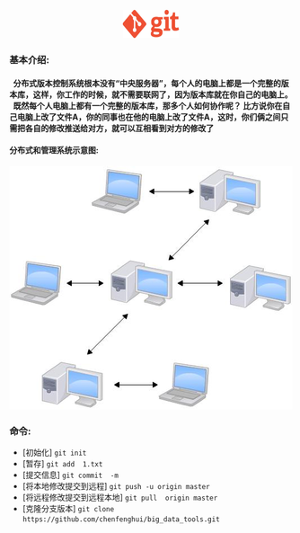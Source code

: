 <p align="center">
 <a href="https://git-scm.com/">
 <img src="https://github.com/chenfenghui/big_data_tools/blob/master/picture/git_flag.jpg" width=100 height=50>
  </a>
</p>


### 基本介绍:	
####   分布式版本控制系统根本没有“中央服务器”，每个人的电脑上都是一个完整的版本库，这样，你工作的时候，就不需要联网了，因为版本库就在你自己的电脑上。   既然每个人电脑上都有一个完整的版本库，那多个人如何协作呢？ 比方说你在自己电脑上改了文件A，你的同事也在他的电脑上改了文件A，这时，你们俩之间只需把各自的修改推送给对方，就可以互相看到对方的修改了
#### 分布式和管理系统示意图:
![Alt text](https://github.com/chenfenghui/big_data_tools/blob/master/picture/%E5%88%86%E5%B8%83%E5%BC%8F%E7%AE%A1%E7%90%86%E7%B3%BB%E7%BB%9F.jpg)
### 命令:
- [初始化] `git init`    
- [暂存] `git add  1.txt`  
- [提交信息]  `git commit  -m`              
- [将本地修改提交到远程]  `git push -u origin master`
- [将远程修改提交到远程本地]     `git pull  origin master `
- [克隆分支版本]  `git clone https://github.com/chenfenghui/big_data_tools.git `


